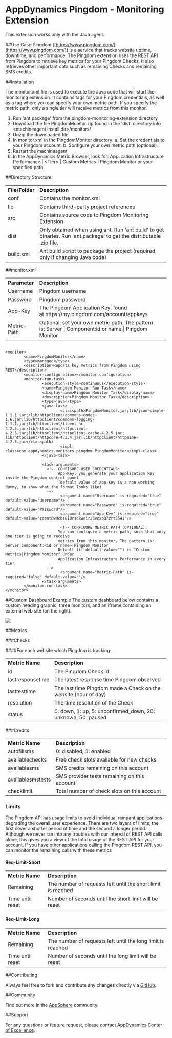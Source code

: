 # AppDynamics Pingdom - Monitoring Extension

This extension works only with the Java agent.

##Use Case
Pingdom ([https://www.pingdom.com/](https://www.pingdom.com/)) is a service that tracks website uptime, downtime, and performance. The Pingdom extension uses the REST API from Pingdom to retrieve key metrics for your Pingdom Checks. It also retrieves other important data such as remaining Checks and remaining SMS credits.


##Installation

The monitor.xml file is used to execute the Java code that will start the monitoring extension. It contains
tags for your Pingdom credentials, as well as a tag where you can specify your own metric
path. If you specify the metric path, only a single tier will receive metrics from this
monitor.  

1. Run 'ant package' from the pingdom-monitoring-extension directory
2. Download the file PingdomMonitor.zip found in the 'dist' directory into \<machineagent install dir\>/monitors/
3. Unzip the downloaded file
4. In monitor.xml in the PingdomMonitor directory:
    a.  Set the credentials to your Pingdom account.
    b.  Sonfigure your own metric path (optional).
5. Restart the machineagent
6. In the AppDynamics Metric Browser, look for: Application Infrastructure Performance  | \<Tier\> | Custom Metrics | Pingdom Monitor or your specified path.

##Directory Structure:

<table><tbody>
<tr>
<th align="left"> File/Folder </th>
<th align="left"> Description </th>
</tr>
<tr>
<td class='confluenceTd'> conf </td>
<td class='confluenceTd'> Contains the monitor.xml </td>
</tr>
<tr>
<td class='confluenceTd'> lib </td>
<td class='confluenceTd'> Contains third-party project references </td>
</tr>
<tr>
<td class='confluenceTd'> src </td>
<td class='confluenceTd'> Contains source code to Pingdom Monitoring Extension </td>
</tr>
<tr>
<td class='confluenceTd'> dist </td>
<td class='confluenceTd'> Only obtained when using ant. Run 'ant build' to get binaries. Run 'ant package' to get the distributable .zip file. </td>
</tr>
<tr>
<td class='confluenceTd'> build.xml </td>
<td class='confluenceTd'> Ant build script to package the project (required only if changing Java code) </td>
</tr>
</tbody>
</table>


##monitor.xml
<table>
<th align="left"> Parameter </th>
<th align="left"> Description </th>
<tr>
<td>Username
</td>
<td>Pingdom username
</td>
</tr>
<tr>
<td>Password
</td>
<td>Pingdom password
</td>
</tr>
<tr>
<td>App-Key
</td>
<td>The Pingdom Application Key, found at https://my.pingdom.com/account/appkeys
</td>
</tr>
<tr>
<td>Metric-Path
</td>
<td>Optional: set your own metric path. The pattern is: Server | Component:id or name | Pingdom Monitor 
</td>
</tr>
</table>

~~~~

<monitor>
        <name>PingdomMonitor</name>
        <type>managed</type>
        <description>Reports key metrics from Pingdom using REST</description>
        <monitor-configuration></monitor-configuration>
        <monitor-run-task>
                <execution-style>continuous</execution-style>
                <name>Pingdom Monitor Run Task</name>
                <display-name>Pingdom Monitor Task</display-name>
                <description>Pingdom Monitor Task</description>
                <type>java</type>
                <java-task>
                        <classpath>PingdomMonitor.jar;lib/json-simple-1.1.1.jar;/lib/httpclient/commons-codec-1.6.jar;lib/httpclient/commons-logging-1.1.1.jar;lib/httpclient/fluent-hc-4.2.5.jar;lib/httpclient/httpclient-4.2.5.jar;lib/httpclient/httpclient-cache-4.2.5.jar; lib/httpclient/httpcore-4.2.4.jar;lib/httpclient/httpmime-4.2.5.jar</classpath>
                        <impl-class>com.appdynamics.monitors.pingdom.PingdomMonitor</impl-class>
                </java-task>
 
                <task-arguments>
                  <!-- CONFIGURE USER CREDENTIALS:
                       App-Key: you generate your application key inside the Pingdom control panel
                       (default value of App-Key is a non-working dummy, to show what the format looks like)
                  -->
                        <argument name="Username" is-required="true" default-value="Username"/>
                        <argument name="Password" is-required="true" default-value="Password"/>
                        <argument name="App-Key" is-required="true" default-value="zoent8w9cbt810rsdkweir23vcxb87zrt5541"/>
 
                        <!-- CONFIGURE METRIC PATH (OPTIONAL):
                       You can configure a metric path, such that only one tier is going to receive
                       metrics from this monitor. The pattern is: Server|Component:<id or name>|Pingdom Monitor
                       Default (if default-value="") is "Custom Metrics|Pingdom Monitor" under 
                       Application Infrastructure Performance in every tier
                  -->
                        <argument name="Metric-Path" is-required="false" default-value=""/>
                </task-arguments>
        </monitor-run-task>
</monitor>

~~~~

##Custom Dashboard Example
The custom dashboard below contains a custom heading graphic, three monitors, and an iframe containing an 
external web site (on the right).


![](http://appsphere.appdynamics.com/t5/image/serverpage/image-id/89i23687572CAA26EC0/image-size/original?v=mpbl-1&px=-1)

##Metrics

###Checks

####For each website which Pingdom is tracking:


<table><tbody>
<tr>
<th align="left"> Metric Name </th>
<th align="left"> Description </th>
</tr>
<tr>
<td class='confluenceTd'> id </td>
<td class='confluenceTd'> The Pingdom Check id </td>
</tr>
<tr>
<td class='confluenceTd'> lastresponsetime </td>
<td class='confluenceTd'> The latest response time Pingdom observed </td>
</tr>
<tr>
<td class='confluenceTd'> lasttesttime </td>
<td class='confluenceTd'> The last time Pingdom made a Check on the website (hour of day) </td>
</tr>
<tr>
<td class='confluenceTd'> resolution </td>
<td class='confluenceTd'> The time resolution of the Check </td>
</tr>
<tr>
<td class='confluenceTd'> status </td>
<td class='confluenceTd'> 0: down, 1: up, 5: unconfirmed_down, 20: unknown, 50: paused </td>
</tr>
</tbody>
</table>


###Credits


<table><tbody>
<tr>
<th align="left"> Metric Name </th>
<th align="left"> Description </th>
</tr>
<tr>
<td class='confluenceTd'> autofillsms </td>
<td class='confluenceTd'> 0: disabled, 1: enabled </td>
</tr>
<tr>
<td class='confluenceTd'> availablechecks </td>
<td class='confluenceTd'> Free check slots available for new checks </td>
</tr>
<tr>
<td class='confluenceTd'> availablesms </td>
<td class='confluenceTd'> SMS credits remaining on this account </td>
</tr>
<tr>
<td class='confluenceTd'> availablesmstests </td>
<td class='confluenceTd'> SMS provider tests remaining on this account </td>
</tr>
<tr>
<td class='confluenceTd'> checklimit </td>
<td class='confluenceTd'> Total number of check slots on this account </td>
</tr>
</tbody>
</table>



### Limits

The Pingdom API has usage limits to avoid individual rampant applications degrading the overall user experience. There are two layers of limits, the first cover a shorter period of time and the second a longer period. Although we never ran into any troubles with our interval of REST API calls alone, this gives you a view of the total usage of the REST API for your account. If you have other applications calling the Pingdom REST API, you can monitor the remaining calls with these metrics

#### Req-Limit-Short

<table><tbody>
<tr>
<th align="left"> Metric Name </th>
<th align="left"> Description </th>
</tr>
<tr>
<td class='confluenceTd'> Remaining </td>
<td class='confluenceTd'> The number of requests left until the short limit is reached </td>
</tr>
<tr>
<td class='confluenceTd'> Time until reset </td>
<td class='confluenceTd'> Number of seconds until the short limit will be reset </td>
</tr>
</tbody>
</table>

#### Req-Limit-Long

<table><tbody>
<tr>
<th align="left"> Metric Name </th>
<th align="left"> Description </th>
</tr>
<tr>
<td class='confluenceTd'> Remaining </td>
<td class='confluenceTd'> The number of requests left until the long limit is reached </td>
</tr>
<tr>
<td class='confluenceTd'> Time until reset </td>
<td class='confluenceTd'> Number of seconds until the long limit will be reset </td>
</tr>
</tbody>
</table>


##Contributing

Always feel free to fork and contribute any changes directly via [GitHub](https://github.com/Appdynamics/pingdom-monitoring-extension).

##Community

Find out more in the [AppSphere](http://appsphere.appdynamics.com/t5/Extensions/Pingdom-Monitoring-Extension/idi-p/1317) community.

##Support

For any questions or feature request, please contact [AppDynamics Center of Excellence](mailto:ace-request@appdynamics.com).
